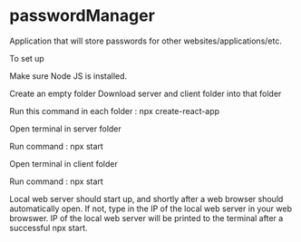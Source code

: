 # passwordManager

Application that will store passwords for other websites/applications/etc.

To set up

Make sure Node JS is installed. 

Create an empty folder
Download server and client folder into that folder

Run this command in each folder : npx create-react-app

Open terminal in server folder

Run command : npx start

Open terminal in client folder

Run command : npx start

Local web server should start up, and shortly after a web browser should automatically open.
If not, type in the IP of the local web server in your web browswer.
IP of the local web server will be printed to the terminal after a successful npx start.
